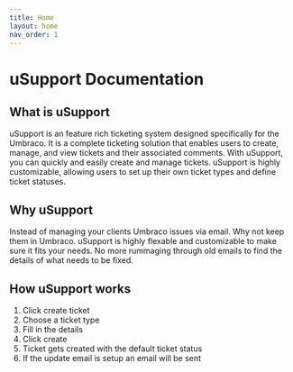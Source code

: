 ```yaml
---
title: Home
layout: home
nav_order: 1
---
```


# uSupport Documentation

## What is uSupport
uSupport is an feature rich ticketing system designed specifically for the Umbraco. It is a complete ticketing solution that enables users to create, manage, and view tickets and their associated comments. With uSupport, you can quickly and easily create and manage tickets. uSupport is highly customizable, allowing users to set up their own ticket types and define ticket statuses.

## Why uSupport
Instead of managing your clients Umbraco issues via email. Why not keep them in Umbraco. uSupport is highly flexable and customizable to make sure it fits your needs. No more rummaging through old emails to find the details of what needs to be fixed.

## How uSupport works

1. Click create ticket
2. Choose a ticket type
3. Fill in the details
4. Click create
5. Ticket gets created with the default ticket status
6. If the update email is setup an email will be sent
